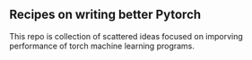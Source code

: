 ## Recipes on writing better Pytorch 
This repo is collection of scattered ideas focused on imporving performance of torch machine learning programs.
